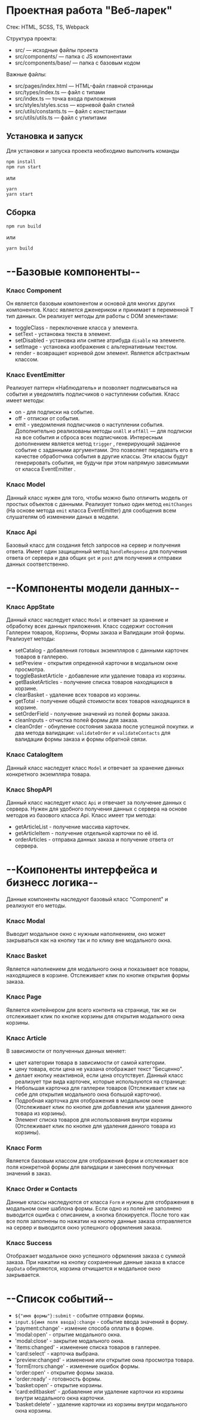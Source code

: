 # Проектная работа "Веб-ларек"

Стек: HTML, SCSS, TS, Webpack

Структура проекта:
- src/ — исходные файлы проекта
- src/components/ — папка с JS компонентами
- src/components/base/ — папка с базовым кодом

Важные файлы:
- src/pages/index.html — HTML-файл главной страницы
- src/types/index.ts — файл с типами
- src/index.ts — точка входа приложения
- src/styles/styles.scss — корневой файл стилей
- src/utils/constants.ts — файл с константами
- src/utils/utils.ts — файл с утилитами

## Установка и запуск
Для установки и запуска проекта необходимо выполнить команды

```
npm install
npm run start
```

или

```
yarn
yarn start
```
## Сборка

```
npm run build
```

или

```
yarn build
```

# --Базовые компоненты--

### **Класс Component**
Он является базовым компонентом и основой для многих других компонентов. Класс является дженериком и принимает в переменной  T  тип данных. 
Он реализует методы для работы с DOM элементами:
* toggleClass - переключение класса у элемента.
* setText - установка текста в элемент.
* setDisabled - установка или снятие атрибуда `disable` на элементе.
* setImage - установка изображения с альтернативным текстом.
* render - возвращает корневой дом элемент.
Является абстрактным классом.

### **Класс EventEmitter**
Реализует паттерн «Наблюдатель» и позволяет подписываться на события и уведомлять подписчиков
о наступлении события.
Класс имеет методы:
* on - для подписки на событие.
* off - отписки от события.
* emit - уведомления подписчиков о наступлении события. 
Дополнительно реализованы методы  `onAll` и  `offAll`  — для подписки на все события и сброса всех
подписчиков.
Интересным дополнением является метод  `trigger` , генерирующий заданное событие с заданными
аргументами. Это позволяет передавать его в качестве обработчика события в другие классы. Эти
классы будут генерировать события, не будучи при этом напрямую зависимыми от класса  EventEmitter .

### **Класс Model**
Данный класс нужен для того, чтобы можно было отличить модель от простых объектов с данными.
Реализует только один метод `emitChanges` (На основе метода `emit` класса EventEmitter) для сообщения всем слушателям об изменении даных в модели.

### **Класс Api**
Базовый класс для создания fetch запросов на сервер и получения ответа.
Имеет один защищенный метод `handleResponse` для получения ответа от сервера и два общих `get` и `post` для получения и отправки данных соответственно.

# --Компоненты модели данных--

### **Класс AppState**
Данный класс наследует класс `Model` и отвечает за хранение и обработку всех данных приложения.
Класс содержит состояния Галлереи товаров, Корзины, Формы заказа и Валидации этой формы.
Реализует методы:
* setCatalog - добавления готовых экземпляров с данными карточек товаров в галлерею.
* setPreview - открытия опреденной карточки в модальном окне просмотра.
* toggleBasketArticle - добавление или удаление товара из корзины.
* getBasketArticles - получение списка товаров находящихся в корзине.
* clearBasket - удаление всех товаров из корзины.
* getTotal - получение общей стоимости всех товаров находящихся в корзине.
* setOrderField - получение значений из полей формы заказа.
* cleanInputs - отчистка полей формы для заказа.
* cleanOrder - обнуление состояния заказа после успешной покупки.
и два метода валидации: `validateOrder` и `validateContacts` для валидации формы заказа и формы обратной связи.

### **Класс CatalogItem**
Данный класс наследует класс `Model` и отвечает за хранение данных конкретного экземпляра товара.

### **Класс ShopAPI**
Данный класс наследует класс `Api` и отвечает за получение данных с сервера. Нужен для удобного получения данных с сервера на основе методов из базового класса Api.
Класс имеет три метода:
* getArticleList - получение массива карточек.
* getArticleItem - получение отдельной карточки по её id.
* orderArticles - отправка данных заказа и получение ответа от сервера.

# --Коипоненты интерфейса и бизнесс логика--
Данные компоненты наследуют базовый класс "Component" и реализуют его методы.

### **Класс Modal**
Выводит модальное окно с нужным наполнением, оно может закрываться как на кнопку так и по клику вне модального окна.

### **Класс Basket**
Является наполнением для модального окна и показывает все товары, находящиеся в корзине. Отслеживает клик по кнопке открытия формы заказа.

### **Класс Page**
Является контейнером для всего контента на странице, так же он отслеживает клик по кнопке корзины для открытия модального окна корзины.

### **Класс Article**
В зависимости от полученных данных меняет: 
* цвет категории товара в зависимости от самой категории.
* цену товара, если цена не указана отображает текст "Бесценно".
* делает кнопку неактивной, если цена отсутствует.
Данный класс реализует три вида карточек, которые используются на странице: 
* Небольшая карточка для галлереи товаров (Отслеживает клик на себе для открытия модального окна большой карточки).
* Подробная карточка для отображения в модальном окне (Отслеживает клик по кнопке для добавления или удаления данного товара из корзины).
* Элемент списка товаров для использования внутри корзины (Отслеживает клик по кнопке для удаления данного товара из корзины).

### **Класс Form**
Является базовым классом для отображения форм и отслеживает все поля конкретной формы для валидации и занесения полученных значений в заказ.

### **Класс Order и Contacts**
Данные классы наследуются от класса `Form` и нужны для отображения в модальном окне шаблона формы. Если одно из полей не заполнено выводится ошибка с описанием, а кнопка блокируется. После того как все поля заполнены по нажатии на кнопку данные заказа отправляется на сервер и выводится окно успешного оформления заказа.

### **Класс Success**
Отображает модальное окно успешного офрмления заказа с суммой заказа. При нажатии на кнопку сохраненные данные заказа в классе `AppData` обнуляются, корзина отчищается и модальное окно закрывается.

# --Список событий--

* `${"имя формы"}:submit` - событие отправки формы.
* `input.${имя поля ввода}:change` - событие ввода значений в форму.
* 'payment:change' - измение способа оплаты в форме.
* 'modal:open' - отрытие модального окна.
* 'modal:close' - закрытие модального окна.
* 'items:changed' - изменение списка товаров в галлерее.
* 'card:select' - карточка выбрана.
* 'preview:changed' - изменение или открытие окна просмотра товара.
* 'formErrors:change' - изменение ошибок формы.
* 'order:open' - открытие формы заказа.
* 'order:ready' - готовность формы.
* 'basket:open' - открытие корзины.
* 'card:editbasket' - добавление или удаление карточки из корзины внутри модального окна карточки.
* 'basket:delete' - удаление карточки из корзины внутри модального окна корзины.


